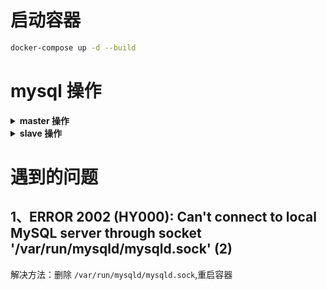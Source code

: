 # 启动容器

```bash
docker-compose up -d --build
```

# mysql 操作

<details>
<summary><b>master 操作</b></summary>

### 1、进入 `mysql-master` 容器。

```bash
docker exec -it mysql-master sh
```

### 2、查看容器 `ip`

```bash
cat /etc/hosts
```

### 3、执行以下命令，创建用于同步的用户账号 `rep`，密码是 `888888`

```bash
mysql> CREATE USER 'rep'@'%' IDENTIFIED BY '888888';
Query OK, 0 rows affected (0.16 sec)
```

### 4、执行以下命令，授权用户同步

```bash
mysql> GRANT REPLICATION SLAVE ON *.* TO 'rep'@'%';
Query OK, 0 rows affected (1.01 sec)
```

### 5、执行以下命令刷新权限

```bash
mysql> flush privileges;
Query OK, 0 rows affected (0.06 sec)
```

### 6、执行命令 `show master status`; 查看同步状态，如下，请关注下表的 `File` 和 `Position` 这两个字段的值 

```bash
mysql> show master status;
+------------------+----------+--------------+-------------------------------------------------+-------------------+
| File             | Position | Binlog_Do_DB | Binlog_Ignore_DB                                | Executed_Gtid_Set |
+------------------+----------+--------------+-------------------------------------------------+-------------------+
| mysql-bin.000002 |      745 |              | information_schema,mysql,performance_schema,sys |                   |
+------------------+----------+--------------+-------------------------------------------------+-------------------+
1 row in set (0.01 sec)
```

至此，master已经设置成功，接下来设置slave吧，

</details>

<details>
<summary><b>slave 操作</b></summary>

### 1、进入 `mysql-slave` 容器。

```bash
docker exec -it mysql-slave sh
```

### 2、设置主从同步的参数

```bash
CHANGE MASTER TO MASTER_HOST='192.168.64.2', \
MASTER_USER='rep', \
MASTER_PASSWORD='888888', \
MASTER_LOG_FILE='mysql-bin.000002', \
MASTER_LOG_POS=745;
```

```mysql
mysql> CHANGE MASTER TO MASTER_HOST='192.168.64.2', \
FILE    -> MASTER_USER='rep', \
    -> MASTER_PASSWORD='888888', \
    -> MASTER_LOG_FILE='mysql-bin.000002', \
    -> MASTER_LOG_POS=745;
Query OK, 0 rows affected, 2 warnings (0.78 sec)
```

> MASTER_HOST 是 master 的IP地址；
> 
> MASTER_USER 和 MASTER_PASSWORD 是 master 授权的同步账号和密码；
> 
>MASTER_LOG_FILE 是 master 的 bin log 文件名；
> 
> MASTER_LOG_POS 是 bin log 同步的位置；

### 3、在MySQL命令行执行 `start slave`;启动同步

```bash
mysql> start slave;
Query OK, 0 rows affected (0.07 sec)
```

### 4、在MySQL命令行执行show slave status\G查看同步状态

```bash
mysql> show slave status\G
*************************** 1. row ***************************
               Slave_IO_State: Waiting for master to send event
                  Master_Host: 192.168.64.2
                  Master_User: rep
                  Master_Port: 3306
                Connect_Retry: 60
              Master_Log_File: mysql-bin.000002
          Read_Master_Log_Pos: 745
               Relay_Log_File: 40fcf9eae6b2-relay-bin.000002
                Relay_Log_Pos: 320
        Relay_Master_Log_File: mysql-bin.000002
             Slave_IO_Running: Yes
            Slave_SQL_Running: Yes
              Replicate_Do_DB:
          Replicate_Ignore_DB:
           Replicate_Do_Table:
       Replicate_Ignore_Table:
      Replicate_Wild_Do_Table:
  Replicate_Wild_Ignore_Table:
                   Last_Errno: 0
                   Last_Error:
                 Skip_Counter: 0
          Exec_Master_Log_Pos: 745
              Relay_Log_Space: 534
              Until_Condition: None
               Until_Log_File:
                Until_Log_Pos: 0
           Master_SSL_Allowed: No
           Master_SSL_CA_File:
           Master_SSL_CA_Path:
              Master_SSL_Cert:
            Master_SSL_Cipher:
               Master_SSL_Key:
        Seconds_Behind_Master: 0
Master_SSL_Verify_Server_Cert: No
                Last_IO_Errno: 0
                Last_IO_Error:
               Last_SQL_Errno: 0
               Last_SQL_Error:
  Replicate_Ignore_Server_Ids:
             Master_Server_Id: 1
                  Master_UUID: 01784cbe-746f-11ed-9ac0-0242c0a84002
             Master_Info_File: /var/lib/mysql/master.info
                    SQL_Delay: 0
          SQL_Remaining_Delay: NULL
      Slave_SQL_Running_State: Slave has read all relay log; waiting for more updates
           Master_Retry_Count: 86400
                  Master_Bind:
      Last_IO_Error_Timestamp:
     Last_SQL_Error_Timestamp:
               Master_SSL_Crl:
           Master_SSL_Crlpath:
           Retrieved_Gtid_Set:
            Executed_Gtid_Set:
                Auto_Position: 0
         Replicate_Rewrite_DB:
                 Channel_Name:
           Master_TLS_Version:
1 row in set (0.00 sec)
```

检查以上信息中的 `Slave_IO_Running` 和 `Slave_SQL_Running` 两个字段的值，如果都是Yes就表示同步启动成功，否则代表启动失败，`Slave_SQL_Running_State` 字段会说明失败原因；

至此，MySQL主从同步已经完成，接下来一起验证一下吧。

</details>

# 遇到的问题

## 1、ERROR 2002 (HY000): Can't connect to local MySQL server through socket '/var/run/mysqld/mysqld.sock' (2)

解决方法：删除 `/var/run/mysqld/mysqld.sock`,重启容器
